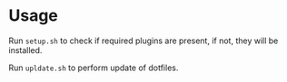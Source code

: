 # Usage
Run `setup.sh` to check if required plugins are present, if not, they will be installed.

Run `upldate.sh` to perform update of dotfiles.
